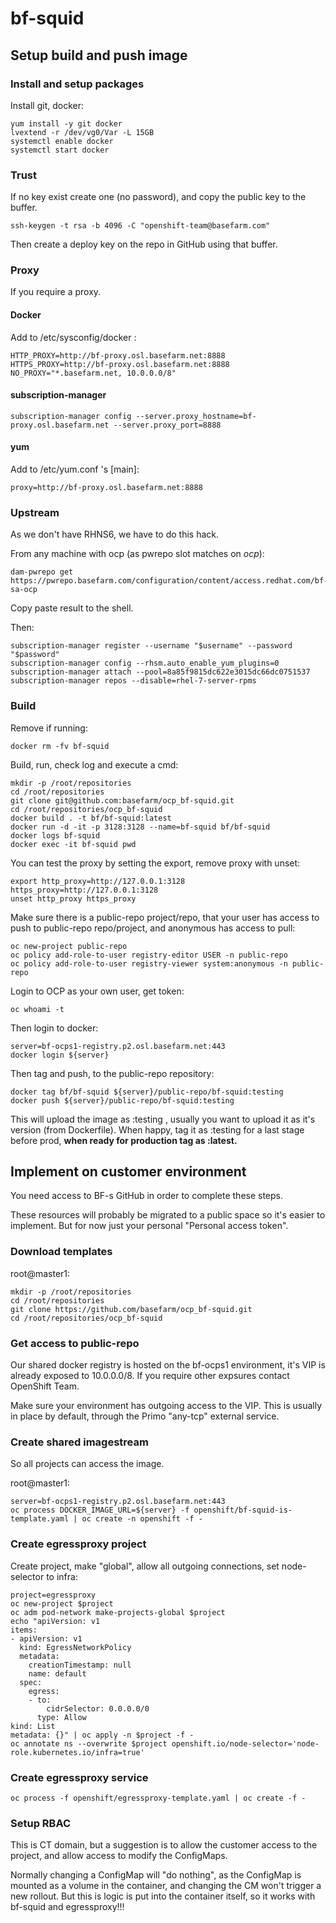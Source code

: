 # bf-squid

## Setup build and push image

### Install and setup packages

Install git, docker:

```
yum install -y git docker
lvextend -r /dev/vg0/Var -L 15GB
systemctl enable docker
systemctl start docker
```

### Trust

If no key exist create one (no password), and copy the public key to the buffer. 

```
ssh-keygen -t rsa -b 4096 -C "openshift-team@basefarm.com"
```

Then create a deploy key on the repo in GitHub using that buffer. 


### Proxy

If you require a proxy.

#### Docker

Add to /etc/sysconfig/docker :

```
HTTP_PROXY=http://bf-proxy.osl.basefarm.net:8888
HTTPS_PROXY=http://bf-proxy.osl.basefarm.net:8888
NO_PROXY="*.basefarm.net, 10.0.0.0/8"
```


#### subscription-manager

```
subscription-manager config --server.proxy_hostname=bf-proxy.osl.basefarm.net --server.proxy_port=8888
```

#### yum

Add to /etc/yum.conf 's [main]:

```
proxy=http://bf-proxy.osl.basefarm.net:8888
```


### Upstream

As we don't have RHNS6, we have to do this hack. 

From any machine with ocp (as pwrepo slot matches on *ocp*):

```
dam-pwrepo get https://pwrepo.basefarm.com/configuration/content/access.redhat.com/bf-sa-ocp
```

Copy paste result to the shell.


Then: 

```
subscription-manager register --username "$username" --password "$password"
subscription-manager config --rhsm.auto_enable_yum_plugins=0
subscription-manager attach --pool=8a85f9815dc622e3015dc66dc0751537
subscription-manager repos --disable=rhel-7-server-rpms
```


### Build

Remove if running: 

`docker rm -fv bf-squid`

Build, run, check log and execute a cmd: 

```
mkdir -p /root/repositories
cd /root/repositories
git clone git@github.com:basefarm/ocp_bf-squid.git
cd /root/repositories/ocp_bf-squid
docker build . -t bf/bf-squid:latest
docker run -d -it -p 3128:3128 --name=bf-squid bf/bf-squid
docker logs bf-squid
docker exec -it bf-squid pwd
```

You can test the proxy by setting the export, remove proxy with unset: 

```
export http_proxy=http://127.0.0.1:3128 https_proxy=http://127.0.0.1:3128
unset http_proxy https_proxy
```

Make sure there is a public-repo project/repo, that your user has access to push to public-repo repo/project, and anonymous has access to pull: 

```
oc new-project public-repo
oc policy add-role-to-user registry-editor USER -n public-repo
oc policy add-role-to-user registry-viewer system:anonymous -n public-repo
```

Login to OCP as your own user, get token:

```
oc whoami -t
```

Then login to docker: 

```
server=bf-ocps1-registry.p2.osl.basefarm.net:443
docker login ${server}
```

Then tag and push, to the public-repo repository: 

```
docker tag bf/bf-squid ${server}/public-repo/bf-squid:testing
docker push ${server}/public-repo/bf-squid:testing
```

This will upload the image as :testing , usually you want to upload it as it's version (from Dockerfile). When happy, tag it as :testing for a last stage before prod, **when ready for production tag as :latest.**


## Implement on customer environment

You need access to BF-s GitHub in order to complete these steps. 

These resources will probably be migrated to a public space so it's easier to implement. But for now just your personal "Personal access token". 


### Download templates

root@master1: 

```
mkdir -p /root/repositories
cd /root/repositories
git clone https://github.com/basefarm/ocp_bf-squid.git
cd /root/repositories/ocp_bf-squid
```


### Get access to public-repo

Our shared docker registry is hosted on the bf-ocps1 environment, it's VIP is already exposed to 10.0.0.0/8. If you require other expsures contact OpenShift Team. 

Make sure your environment has outgoing access to the VIP. This is usually in place by default, through the Primo "any-tcp" external service. 


### Create shared imagestream

So all projects can access the image. 

root@master1: 

```
server=bf-ocps1-registry.p2.osl.basefarm.net:443
oc process DOCKER_IMAGE_URL=${server} -f openshift/bf-squid-is-template.yaml | oc create -n openshift -f -
```

### Create egressproxy project

Create project, make "global", allow all outgoing connections, set node-selector to infra: 

```
project=egressproxy
oc new-project $project
oc adm pod-network make-projects-global $project
echo "apiVersion: v1
items:
- apiVersion: v1
  kind: EgressNetworkPolicy
  metadata:
    creationTimestamp: null
    name: default
  spec:
    egress:
    - to:
        cidrSelector: 0.0.0.0/0
      type: Allow
kind: List
metadata: {}" | oc apply -n $project -f -
oc annotate ns --overwrite $project openshift.io/node-selector='node-role.kubernetes.io/infra=true'
```

### Create egressproxy service

```
oc process -f openshift/egressproxy-template.yaml | oc create -f -
```

### Setup RBAC

This is CT domain, but a suggestion is to allow the customer access to the project, and allow access to modify the ConfigMaps. 

Normally changing a ConfigMap will "do nothing", as the ConfigMap is mounted as a volume in the container, and changing the CM won't trigger a new rollout. But this is logic is put into the container itself, so it works with bf-squid and egressproxy!!!

